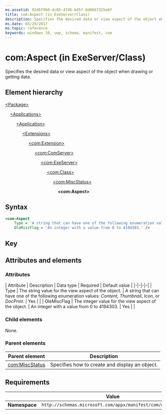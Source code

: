 ```yaml
---
ms.assetid: 92d6f9b0-dc05-47d6-bd5f-8d0667325e6f
title: com:Aspect (in ExeServer/Class)
description: Specifies the desired data or view aspect of the object when drawing or getting data (in ExeServer/Class).
ms.date: 03/29/2017
ms.topic: reference
keywords: windows 10, uwp, schema, manifest, com
---
```


# com:Aspect (in ExeServer/Class)

Specifies the desired data or view aspect of the object when drawing or getting data.

## Element hierarchy

[\<Package\>](element-package.md)

&nbsp;&nbsp;&nbsp;&nbsp;[\<Applications\>](element-applications.md)

&nbsp;&nbsp;&nbsp;&nbsp; &nbsp;&nbsp;&nbsp;&nbsp;[\<Application\>](element-application.md)

&nbsp;&nbsp;&nbsp;&nbsp; &nbsp;&nbsp;&nbsp;&nbsp; &nbsp;&nbsp;&nbsp;&nbsp;[\<Extensions\>](element-1-extensions.md)

&nbsp;&nbsp;&nbsp;&nbsp; &nbsp;&nbsp;&nbsp;&nbsp; &nbsp;&nbsp;&nbsp;&nbsp; &nbsp;&nbsp;&nbsp;&nbsp;[\<com:Extension\>](element-com-extension.md)

&nbsp;&nbsp;&nbsp;&nbsp; &nbsp;&nbsp;&nbsp;&nbsp; &nbsp;&nbsp;&nbsp;&nbsp; &nbsp;&nbsp;&nbsp;&nbsp; &nbsp;&nbsp;&nbsp;&nbsp;[\<com:ComServer\>](element-com-comserver.md)

&nbsp;&nbsp;&nbsp;&nbsp; &nbsp;&nbsp;&nbsp;&nbsp; &nbsp;&nbsp;&nbsp;&nbsp; &nbsp;&nbsp;&nbsp;&nbsp; &nbsp;&nbsp;&nbsp;&nbsp; &nbsp;&nbsp;&nbsp;&nbsp;[\<com:ExeServer\>](element-com-exeserver.md)

&nbsp;&nbsp;&nbsp;&nbsp; &nbsp;&nbsp;&nbsp;&nbsp; &nbsp;&nbsp;&nbsp;&nbsp; &nbsp;&nbsp;&nbsp;&nbsp; &nbsp;&nbsp;&nbsp;&nbsp; &nbsp;&nbsp;&nbsp;&nbsp; &nbsp;&nbsp;&nbsp;&nbsp;[\<com:Class\>](element-com-exeserver-class.md)

&nbsp;&nbsp;&nbsp;&nbsp; &nbsp;&nbsp;&nbsp;&nbsp; &nbsp;&nbsp;&nbsp;&nbsp; &nbsp;&nbsp;&nbsp;&nbsp; &nbsp;&nbsp;&nbsp;&nbsp; &nbsp;&nbsp;&nbsp;&nbsp; &nbsp;&nbsp;&nbsp;&nbsp; &nbsp;&nbsp;&nbsp;&nbsp;[\<com:MiscStatus\>](element-com-exe-miscstatus.md)

&nbsp;&nbsp;&nbsp;&nbsp; &nbsp;&nbsp;&nbsp;&nbsp;&nbsp;&nbsp;&nbsp;&nbsp; &nbsp;&nbsp;&nbsp;&nbsp; &nbsp;&nbsp;&nbsp;&nbsp; &nbsp;&nbsp;&nbsp;&nbsp; &nbsp;&nbsp;&nbsp;&nbsp; &nbsp;&nbsp;&nbsp;&nbsp; &nbsp;&nbsp;&nbsp;&nbsp;**\<com:Aspect\>**

## Syntax

```xml
<com:Aspect  
    Type = 'A string that can have one of the following enumeration values: "Content", "Thumbnail", "Icon", or "DocPrint".'
    OleMiscFlag = 'An integer with a value from 0 to 4194303.' />
```

## Key

## Attributes and elements

### Attributes

| Attribute | Description | Data type | Required | Default value |
|-|-|-|-|
| Type | The string value for the view aspect of the object. | A string that can have one of the following enumeration values: *Content*, *Thumbnail*, *Icon*, or *DocPrint*. | Yes |  |
| OleMiscFlag | The integer value for the view aspect of the object. | An integer with a value from 0 to 4194303. | Yes |  |

### Child elements

None.

### Parent elements

| Parent element | Description |
|-|-|
| [com:MiscStatus](element-com-exe-miscstatus.md) | Specifies how to create and display an object. |

## Requirements

|   | Value  |
|--|--|
| **Namespace** | `http://schemas.microsoft.com/appx/manifest/com/windows10` |
